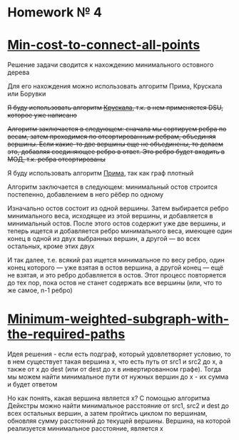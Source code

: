 # Homework № 4

# [Min-cost-to-connect-all-points](https://leetcode.com/problems/min-cost-to-connect-all-points/description/)

Решение задачи сводится к нахождению минимального остовного дерева

Для его нахождения можно использовать алгоритм Прима, Крускала или Борувки 

~~Я буду использовать алгоритм [Крускала](http://e-maxx.ru/algo/mst_kruskal_with_dsu), 
т.к. в нем применяется DSU, которое уже написано~~

~~Алгоритм заключается в следующем: сначала мы сортируем ребра по весам, затем проходимся по отсортированным ребрам, 
объединяя вершины. Если какие-то две вершины еще не объединены, то делаем это, добавляя соединяющее ребро в ответ. 
Это ребро будет входить в МОД, т.к. ребра отсортированы~~

Я буду использовать алгоритм [Прима](https://e-maxx.ru/algo/mst_prim), так как граф плотный

Алгоритм заключается в следующем: минимальный остов строится постепенно, добавлением в него рёбер по одному 

Изначально остов состоит из одной вершины. Затем выбирается ребро минимального веса, исходящее из этой вершины, и добавляется в минимальный остов. 
После этого остов содержит уже две вершины, и теперь ищется и добавляется ребро минимального веса, имеющее один конец в одной из двух выбранных вершин, а другой — во всех остальных, кроме этих двух

И так далее, т.е. всякий раз ищется минимальное по весу ребро, один конец которого — уже взятая в остов вершина, а другой конец — ещё не взятая, 
и это ребро добавляется в остов. Этот процесс повторяется до тех пор, пока остов не станет содержать все вершины (или, что то же самое, n-1 ребро)

# [Minimum-weighted-subgraph-with-the-required-paths](https://leetcode.com/problems/minimum-weighted-subgraph-with-the-required-paths/description/)

Идея решения - если есть подграф, который удовлетворяет условию, то в нем существует такая вершина x,
что есть путь от src1 и src2 до x, а также от x до dest (или от dest до x в инвертированном графе).
Тогда мы можем найти минимальное пути от нужных вершин до x - их сумма и будет ответом

Но как понять, какая вершина является x? С помощью алгоритма Дейкстры можно найти минимальное расстояние
от src1, src2 и dest до всех остальных вершин, а затем пройтись циклом по вершинам, обновляя сумму расстояний до текущей
вершины. Вершина, на которой реализуется минимальное расстояние, является x

